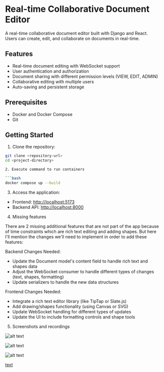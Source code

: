 # Real-time Collaborative Document Editor

A real-time collaborative document editor built with Django and React. Users can create, edit, and collaborate on documents in real-time.

## Features

- Real-time document editing with WebSocket support
- User authentication and authorization
- Document sharing with different permission levels (VIEW, EDIT, ADMIN)
- Collaborative editing with multiple users
- Auto-saving and persistent storage

## Prerequisites

- Docker and Docker Compose
- Git

## Getting Started

1. Clone the repository:
```bash
git clone <repository-url>
cd <project-directory>

2. Execute command to run containers

```bash
docker compose up --build
```

3.  Access the application:

-   Frontend: [http://localhost:5173](http://localhost:5173)
-   Backend API: [http://localhost:8000](http://localhost:8000)
  
4. Missing features

There are 2 missing additional features that are not part of the app because of time constraints which are rich text editing and adding shapes. But here I'll mention the changes we'll need to implement in order to add these features:

Backend Changes Needed:

- Update the Document model's content field to handle rich text and shapes data
- Adjust the WebSocket consumer to handle different types of changes (text, shapes, formatting)
- Update serializers to handle the new data structures

Frontend Changes Needed:

- Integrate a rich text editor library (like TipTap or Slate.js)
- Add drawing/shapes functionality (using Canvas or SVG)
- Update WebSocket handling for different types of updates
- Update the UI to include formatting controls and shape tools

5. Screenshots and recordings

![alt text](<Screenshot 2024-12-14 at 3.02.51 AM.png>)

![alt text](<Screenshot 2024-12-14 at 3.03.21 AM.png>)

![alt text](<Screenshot 2024-12-14 at 3.03.48 AM.png>)

[text](<Screen Recording 2024-12-14 at 3.04.55 AM.mov>)